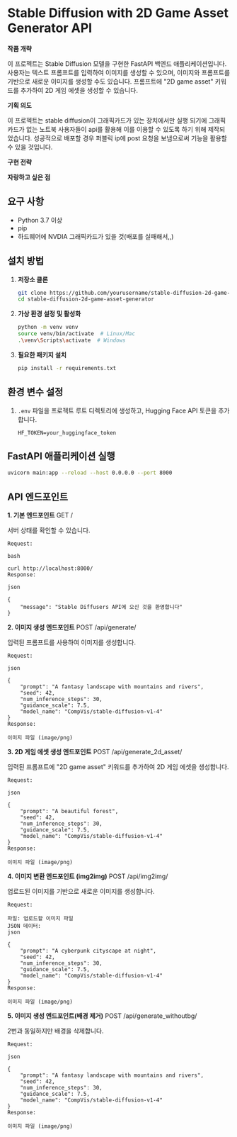 # Stable Diffusion with 2D Game Asset Generator API

**작품 개략**

이 프로젝트는 Stable Diffusion 모델을 구현한 FastAPI 백엔드 애플리케이션입니다. 사용자는 텍스트 프롬프트를 입력하여 이미지를 생성할 수 있으며, 이미지와 프롬프트를 기반으로 새로운 이미지를 생성할 수도 있습니다. 프롬프트에 "2D game asset" 키워드를 추가하여 2D 게임 에셋을 생성할 수 있습니다.

**기획 의도**

이 프로젝트는 stable diffusion이 그래픽카드가 있는 장치에서만 실행 되기에 그래픽카드가 없는 노트북 사용자들이 api를 활용해 이를 이용할 수 있도록 하기 위해 제작되었습니다. 성공적으로 배포할 경우 퍼블릭 ip에 post 요청을 보냄으로써 기능을 활용할 수 있을 것입니다.

**구현 전략**

**자랑하고 싶은 점**



## 요구 사항

- Python 3.7 이상
- pip
- 하드웨어에 NVDIA 그래픽카드가 있을 것(배포를 실패해서,,)

## 설치 방법

1. **저장소 클론**

    ```bash
    git clone https://github.com/yourusername/stable-diffusion-2d-game-asset-generator.git
    cd stable-diffusion-2d-game-asset-generator
    ```

2. **가상 환경 설정 및 활성화**

    ```bash
    python -m venv venv
    source venv/bin/activate  # Linux/Mac
    .\venv\Scripts\activate  # Windows
    ```

3. **필요한 패키지 설치**

    ```bash
    pip install -r requirements.txt
    ```

## 환경 변수 설정

1. `.env` 파일을 프로젝트 루트 디렉토리에 생성하고, Hugging Face API 토큰을 추가합니다.

    ```
    HF_TOKEN=your_huggingface_token
    ```

## FastAPI 애플리케이션 실행

```bash
uvicorn main:app --reload --host 0.0.0.0 --port 8000
```

## API 엔드포인트

**1. 기본 엔드포인트**
GET /

서버 상태를 확인할 수 있습니다.
```
Request:

bash
 
curl http://localhost:8000/
Response:

json
 
{
    "message": "Stable Diffusers API에 오신 것을 환영합니다"
}
```
**2. 이미지 생성 엔드포인트**
POST /api/generate/

입력된 프롬프트를 사용하여 이미지를 생성합니다.

```
Request:

json
 
{
    "prompt": "A fantasy landscape with mountains and rivers",
    "seed": 42,
    "num_inference_steps": 30,
    "guidance_scale": 7.5,
    "model_name": "CompVis/stable-diffusion-v1-4"
}
Response:

이미지 파일 (image/png)
```

**3. 2D 게임 에셋 생성 엔드포인트**
POST /api/generate_2d_asset/

입력된 프롬프트에 "2D game asset" 키워드를 추가하여 2D 게임 에셋을 생성합니다.

```
Request:

json
 
{
    "prompt": "A beautiful forest",
    "seed": 42,
    "num_inference_steps": 30,
    "guidance_scale": 7.5,
    "model_name": "CompVis/stable-diffusion-v1-4"
}
Response:

이미지 파일 (image/png)
```

**4. 이미지 변환 엔드포인트 (img2img)**
POST /api/img2img/

업로드된 이미지를 기반으로 새로운 이미지를 생성합니다.

```
Request:

파일: 업로드할 이미지 파일
JSON 데이터:
json
 
{
    "prompt": "A cyberpunk cityscape at night",
    "seed": 42,
    "num_inference_steps": 30,
    "guidance_scale": 7.5,
    "model_name": "CompVis/stable-diffusion-v1-4"
}
Response:

이미지 파일 (image/png)
```

**5. 이미지 생성 엔드포인트(배경 제거)**
POST /api/generate_withoutbg/

2번과 동일하지만 배경을 삭제합니다.

```
Request:

json
 
{
    "prompt": "A fantasy landscape with mountains and rivers",
    "seed": 42,
    "num_inference_steps": 30,
    "guidance_scale": 7.5,
    "model_name": "CompVis/stable-diffusion-v1-4"
}
Response:

이미지 파일 (image/png)
```
